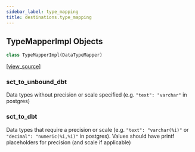 ```yaml
---
sidebar_label: type_mapping
title: destinations.type_mapping
---
```


## TypeMapperImpl Objects

```python
class TypeMapperImpl(DataTypeMapper)
```

[[view_source]](https://github.com/dlt-hub/dlt/blob/f0690715274590fc4cacf1165e3661aaa7af1c15/dlt/destinations/type_mapping.py#L15)

### sct\_to\_unbound\_dbt

Data types without precision or scale specified (e.g. `"text": "varchar"` in postgres)

### sct\_to\_dbt

Data types that require a precision or scale (e.g. `"text": "varchar(%i)"` or `"decimal": "numeric(%i,%i)"` in postgres).
Values should have printf placeholders for precision (and scale if applicable)

